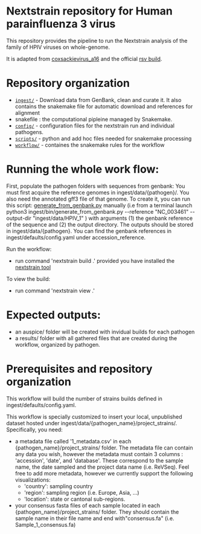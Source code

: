 # Nextstrain repository for Human parainfluenza 3 virus

This repository provides the pipeline to run the Nextstrain analysis of the family of HPIV viruses on whole-genome. 

It is adapted from [coxsackievirus_a16](https://github.com/hodcroftlab/coxsackievirus_a16) and the official [rsv build](https://github.com/nextstrain/rsv).

# Repository organization 

- [`ingest/`](./ingest) - Download data from GenBank, clean and curate it. It also contains the snakemake file for automatic download and references for alignment 
- snakefile : the computational pipleine managed by Snakemake. 
- [`config/`](./config) - configuration files for the nextstrain run and individual pathogens.
- [`scripts/`](./scripts) - python and add hoc files needed for snakemake processing 
- [`workflow/`](./workflow) - containes the snakemake rules for the workflow


# Running the whole work flow:

First, populate the pathogen folders with sequences from genbank:
You must first acquire the reference genomes in ingest/data/{pathogen}/. You also need the annotated gff3 file of that genome. To create it, you can run this script: [generate_from_genbank.py](bin/generate_from_genbank.py) manually (i.e from a terminal launch python3 ingest/bin/generate_from_genbank.py --reference "NC_003461" --output-dir "ingest/data/HPIV_1" ) with arguments (1) the genbank reference of the sequence and (2) the output directory. The outputs should be stored in ingest/data/{pathogen}. You can find the genbank references in ingest/defaults/config.yaml under accession_reference. 


Run the workflow:
- run command 'nextstrain build .' provided you have installed the [nextstrain tool](https://docs.nextstrain.org/en/latest/install.html) 

To view the build:
- run command 'nextstrain view .'

# Expected outputs:

- an auspice/ folder will be created with invidual builds for each pathogen
- a results/ folder with all gathered files that are created during the workflow, organized by pathogen.

# Prerequisites and repository organization

This workflow will build the number of strains builds defined in ingest/defaults/config.yaml.

This workflow is specially customized to insert your local, unpublished dataset hosted under ingest/data/{pathogen_name}/project_strains/. Specifically, you need:
- a metadata file called '1_metadata.csv' in each {pathogen_name}/project_strains/ folder. The metadata file can contain any data you wish, however the metadata must contain 3 columns : 'accession', 'date', and 'database'. These correspond to the sample name, the date sampled and the project data name (i.e. ReVSeq). Feel free to add more metadata, however we currently support the following visualizations:
    - 'country': sampling country
    - 'region': sampling region (i.e. Europe, Asia, ...)
    - 'location': state or cantonal sub-regions. 
- your consensus fasta files of each sample located in each {pathogen_name}/project_strains/ folder. They should contain the sample name in their file name and end with"consensus.fa" (i.e. Sample_1_consensus.fa)

